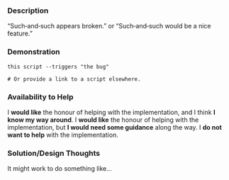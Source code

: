 <!-- Reminder: -->
<!-- Have you searched to see if a related issue exists already? -->
<!-- If one exists, please add your information there instead. -->

### Description

“Such‐and‐such appears broken.”
or
“Such‐and‐such would be a nice feature.”

### Demonstration
<!-- If the issue is not a bug, erase this section.) -->

```shell
this script --triggers "the bug"

# Or provide a link to a script elsewhere.
```

### Availability to Help

<!-- Keep only one of the following lines. -->
I **would like** the honour of helping with the implementation, and I think **I know my way around**.
I **would like** the honour of helping with the implementation, but **I would need some guidance** along the way.
I **do not want to help** with the implementation.

### Solution/Design Thoughts

It might work to do something like...
